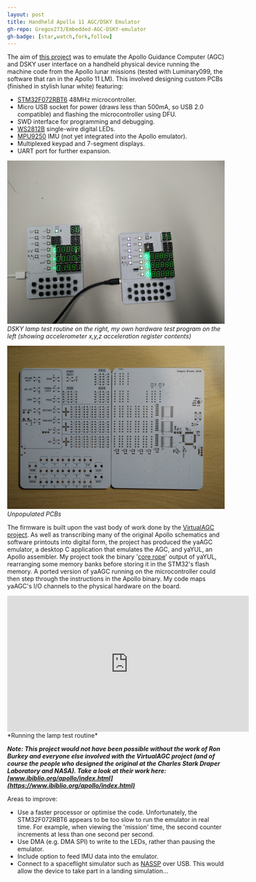 ```yaml
---
layout: post
title: Handheld Apollo 11 AGC/DSKY Emulator
gh-repo: Gregox273/Embedded-AGC-DSKY-emulator
gh-badge: [star,watch,fork,follow]
---
```

<!-- *[GitHub repo](github.com/Gregox273/Embedded-AGC-DSKY-emulator)* -->
The aim of [this project](https://github.com/Gregox273/Embedded-AGC-DSKY-emulator) was to emulate the Apollo Guidance Computer (AGC) and DSKY user interface on a handheld physical device running the machine code from the Apollo lunar missions (tested with Luminary099, the software that ran in the Apollo 11 LM). This involved designing custom PCBs (finished in stylish lunar white) featuring:

- [STM32F072RBT6](https://www.st.com/en/microcontrollers-microprocessors/stm32f072rb.html) 48MHz microcontroller.
- Micro USB socket for power (draws less than 500mA, so USB 2.0 compatible) and flashing the microcontroller using DFU.
- SWD interface for programming and debugging.
- [WS2812B](https://www.kitronik.co.uk/pdf/WS2812B-LED-datasheet.pdf) single-wire digital LEDs.
- [MPU9250](https://www.invensense.com/products/motion-tracking/9-axis/mpu-9250/) IMU (not yet integrated into the Apollo emulator).
- Multiplexed keypad and 7-segment displays.
- UART port for further expansion.

[![Apollo AGC/DSKY emulator](/img/agc_dsky.jpg)]()
*DSKY lamp test routine on the right, my own hardware test program on the left (showing accelerometer x,y,z acceleration register contents)*

![Unpopulated PCBs](/img/dsky_board_unpopulated.jpg)
*Unpopulated PCBs*

The firmware is built upon the vast body of work done by the [VirtualAGC project](https://www.ibiblio.org/apollo/). As well as transcribing  many of the original Apollo schematics and software printouts into digital form, the project has produced the yaAGC emulator, a desktop C application that emulates the AGC, and yaYUL, an Apollo assembler. My project took the binary '[core rope](https://en.wikipedia.org/wiki/Core_rope_memory)' output of yaYUL, rearranging some memory banks before storing it in the STM32's flash memory. A ported version of yaAGC running on the microcontroller could then step through the instructions in the Apollo binary. My code maps yaAGC's I/O channels to the physical hardware on the board.

<!-- ![Lamp test GIF](/img/dsky_lamp_test.gif){: .center-image } -->
<iframe style="display: block; margin: auto;" width="560" height="315" src="https://www.youtube-nocookie.com/embed/7s1hY1GGdyk" frameborder="0" allow="accelerometer; autoplay; encrypted-media; gyroscope; picture-in-picture" allowfullscreen></iframe>
*Running the lamp test routine*

***Note: This project would not have been possible without the work of Ron Burkey and everyone else involved with the VirtualAGC project (and of course the people who designed the original at the Charles Stark Draper Laboratory and NASA). Take a look at their work here: [www.ibiblio.org/apollo/index.html](https://www.ibiblio.org/apollo/index.html)***

Areas to improve:
- Use a faster processor or optimise the code. Unfortunately, the STM32F072RBT6 appears to be too slow to run the emulator in real time. For example, when viewing the 'mission' time, the second counter increments at less than one second per second.
- Use DMA (e.g. DMA SPI) to write to the LEDs, rather than pausing the emulator.
- Include option to feed IMU data into the emulator.
- Connect to a spaceflight simulator such as [NASSP](http://nassp.sourceforge.net/wiki/Main_Page) over USB. This would allow the device to take part in a landing simulation...
